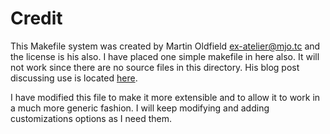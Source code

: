 # Credit
This Makefile system was created by Martin Oldfield <ex-atelier@mjo.tc> and the license is his also.  I have placed one simple makefile in here also.  It will not work since there are no source files in this directory.  His blog post discussing use is located [here](http://mjo.tc/atelier/2009/02/arduino-cli.html).

I have modified this file to make it more extensible and to allow it to work in a much more generic fashion.  I will keep modifying and adding customizations options as I need them.
